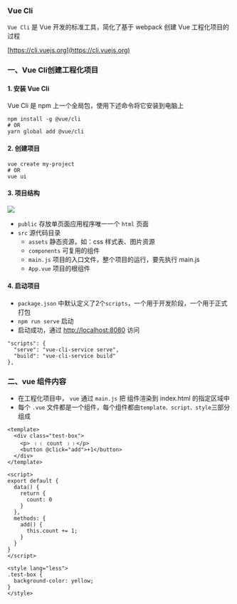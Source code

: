 ### Vue Cli
`Vue Cli` 是 Vue 开发的标准工具，简化了基于 webpack 创建 Vue 工程化项目的过程

[https://cli.vuejs.org](https://cli.vuejs.org)

### 一、Vue Cli创建工程化项目
#### 1. 安装 Vue Cli
Vue Cli 是 npm 上一个全局包，使用下述命令将它安装到电脑上

```
npm install -g @vue/cli
# OR
yarn global add @vue/cli
```
 
#### 2. 创建项目
```
vue create my-project
# OR
vue ui
```


#### 3. 项目结构
![](https://fgq233.github.io/imgs/vue/vue1.png)

* `public` 存放单页面应用程序唯一一个 `html` 页面
* `src` 源代码目录
  * `assets` 静态资源，如：css 样式表、图片资源
  * `components` 可复用的组件
  * `main.js` 项目的入口文件，整个项目的运行，要先执行 main.js
  * `App.vue` 项目的根组件


#### 4. 启动项目
* `package.json` 中默认定义了2个`scripts`，一个用于开发阶段，一个用于正式打包
* `npm run serve` 启动
* 启动成功，通过 [http://localhost:8080](http://localhost:8080) 访问

```
"scripts": {
  "serve": "vue-cli-service serve",
  "build": "vue-cli-service build"
},
```


### 二、vue 组件内容
* 在工程化项目中， `vue` 通过 `main.js` 把 组件渲染到 index.html 的指定区域中
* 每个 `.vue` 文件都是一个组件，每个组件都由`template、script、style`三部分组成

```
<template>
  <div class="test-box">
    <p> ﹛﹛ count ﹜﹜</p>
    <button @click="add">+1</button>
  </div>
</template>

<script>
export default {
  data() {
    return {
      count: 0
    }
  },
  methods: {
    add() {
      this.count += 1;
    }
  }
}
</script>

<style lang="less">
.test-box {
  background-color: yellow;
}
</style>
```
